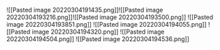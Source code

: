 ![[Pasted image 20220304191435.png]]![[Pasted image 20220304193216.png]]![[Pasted image 20220304193500.png]]
![[Pasted image 20220304193851.png]]
![[Pasted image 20220304194055.png]]
![[Pasted image 20220304194320.png]]
![[Pasted image 20220304194504.png]]
![[Pasted image 20220304194536.png]]
